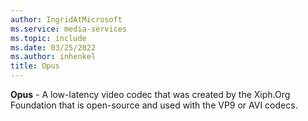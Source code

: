 ```yaml
---
author: IngridAtMicrosoft
ms.service: media-services
ms.topic: include
ms.date: 03/25/2022
ms.author: inhenkel
title: Opus
---
```


**Opus** - A low-latency video codec that was created by the Xiph.Org Foundation that is open-source and used with the VP9 or AVI codecs.